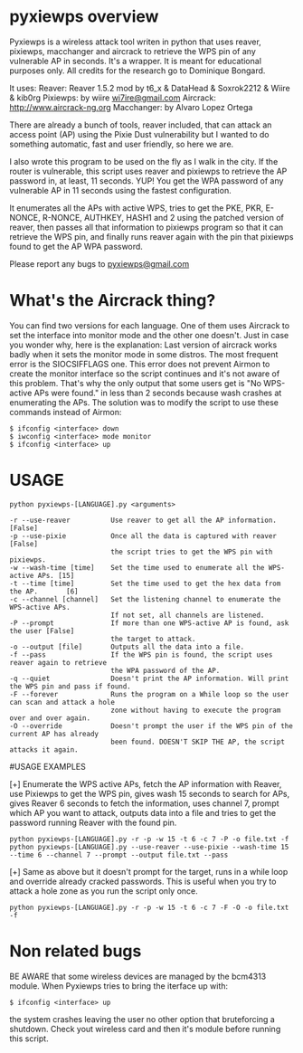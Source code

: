 # pyxiewps overview

Pyxiewps is a wireless attack tool writen in python that uses reaver, pixiewps, macchanger and aircrack to retrieve the WPS pin of any vulnerable AP in seconds.
It's a wrapper.
It is meant for educational purposes only. All credits for the research go to Dominique Bongard.

It uses:
  Reaver: Reaver 1.5.2 mod by t6_x & DataHead & Soxrok2212 & Wiire & kib0rg
  Pixiewps: by wiire <wi7ire@gmail.com>
  Aircrack: http://www.aircrack-ng.org
  Macchanger: by Alvaro Lopez Ortega

There are already a bunch of tools, reaver included, that can attack an access point (AP) using the Pixie Dust vulnerability but I wanted to do something automatic, fast and user friendly, so here we are.

I also wrote this program to be used on the fly as I walk in the city. If the router is vulnerable, this script uses reaver and pixiewps to retrieve the AP password in, at least, 11 seconds. YUP! You get the WPA password of any vulnerable AP in 11 seconds using the fastest configuration.

It enumerates all the APs with active WPS, tries to get the PKE, PKR, E-NONCE, R-NONCE, AUTHKEY, HASH1 and 2 using the patched version of reaver, then passes all that information to pixiewps program so that it can retrieve the WPS pin, and finally runs reaver again with the pin that pixiewps found to get the AP WPA password.

Please report any bugs to pyxiewps@gmail.com

# What's the Aircrack thing?

You can find two versions for each language. One of them uses Aircrack to set the interface into monitor mode and the other one doesn't. Just in case you wonder why, here is the explanation: Last version of aircrack works badly when it sets the monitor mode in some distros. The most frequent error is the SIOCSIFFLAGS one. This error does not prevent Airmon to create the monitor interface so the script continues and it's not aware of this problem. That's why the only output that some users get is "No WPS-active APs were found." in less than 2 seconds because wash crashes at enumerating the APs.
The solution was to modify the script to use these commands instead of Airmon:
	
	$ ifconfig <interface> down
	$ iwconfig <interface> mode monitor
	$ ifconfig <interface> up

# USAGE
  	python pyxiewps-[LANGUAGE].py <arguments>
  	
	-r --use-reaver          Use reaver to get all the AP information.              [False]
	-p --use-pixie           Once all the data is captured with reaver              [False]
	                         the script tries to get the WPS pin with pixiewps.
	-w --wash-time [time]    Set the time used to enumerate all the WPS-active APs. [15]
	-t --time [time]         Set the time used to get the hex data from the AP.       [6]
	-c --channel [channel]   Set the listening channel to enumerate the WPS-active APs.
	                         If not set, all channels are listened.
	-P --prompt              If more than one WPS-active AP is found, ask the user [False]
	                         the target to attack.
	-o --output [file]       Outputs all the data into a file.
	-f --pass                If the WPS pin is found, the script uses reaver again to retrieve
	                         the WPA password of the AP.
	-q --quiet               Doesn't print the AP information. Will print the WPS pin and pass if found.
	-F --forever             Runs the program on a While loop so the user can scan and attack a hole
	                         zone without having to execute the program over and over again.
	-O --override            Doesn't prompt the user if the WPS pin of the current AP has already
	                         been found. DOESN'T SKIP THE AP, the script attacks it again.
	                         
#USAGE EXAMPLES

[+] Enumerate the WPS active APs, fetch the AP information with Reaver, use Pixiewps to get the WPS pin, gives wash 15 seconds to search for APs, gives Reaver 6 seconds to fetch the information, uses channel 7, prompt which AP you want to attack, outputs data into a file and tries to get the password running Reaver with the found pin.

	python pyxiewps-[LANGUAGE].py -r -p -w 15 -t 6 -c 7 -P -o file.txt -f
	python pyxiewps-[LANGUAGE].py --use-reaver --use-pixie --wash-time 15 --time 6 --channel 7 --prompt --output file.txt --pass

[+] Same as above but it doesn't prompt for the target, runs in a while loop and override already cracked passwords. This is useful when you try to attack a hole zone as you run the script only once.

	python pyxiewps-[LANGUAGE].py -r -p -w 15 -t 6 -c 7 -F -O -o file.txt -f
	
# Non related bugs

BE AWARE that some wireless devices are managed by the bcm4313 module. When Pyxiewps tries to bring the iterface up with:
	
	$ ifconfig <interface> up
	
the system crashes leaving the user no other option that bruteforcing a shutdown.
Check yout wireless card and then it's module before running this script.
